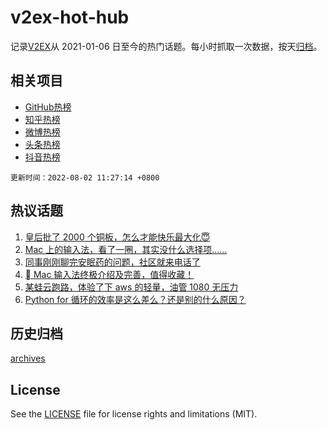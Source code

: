 # v2ex-hot-hub

 记录[V2EX](https://www.v2ex.com/)从 2021-01-06 日至今的热门话题。每小时抓取一次数据，按天[归档](archives)。
 
 ## 相关项目

- [GitHub热榜](https://github.com/lonnyzhang423/github-hot-hub)
- [知乎热榜](https://github.com/lonnyzhang423/zhihu-hot-hub)
- [微博热榜](https://github.com/lonnyzhang423/weibo-hot-hub)
- [头条热榜](https://github.com/lonnyzhang423/toutiao-hot-hub)
- [抖音热榜](https://github.com/lonnyzhang423/douyin-hot-hub)


 `更新时间：2022-08-02 11:27:14 +0800`

## 热议话题

1. [皇后批了 2000 个铜板，怎么才能快乐最大化😇](https://www.v2ex.com/t/869936)
1. [Mac 上的输入法，看了一圈，其实没什么选择项……](https://www.v2ex.com/t/869964)
1. [同事刚刚聊完安眠药的问题，社区就来电话了](https://www.v2ex.com/t/869955)
1. [ Mac 输入法终极介绍及完善，值得收藏！](https://www.v2ex.com/t/870030)
1. [某蛙云跑路，体验了下 aws 的轻量，油管 1080 无压力](https://www.v2ex.com/t/870084)
1. [Python for 循环的效率是这么差么？还是别的什么原因？](https://www.v2ex.com/t/869981)

## 历史归档

[archives](archives)

## License

See the [LICENSE](LICENSE) file for license rights and limitations (MIT).
